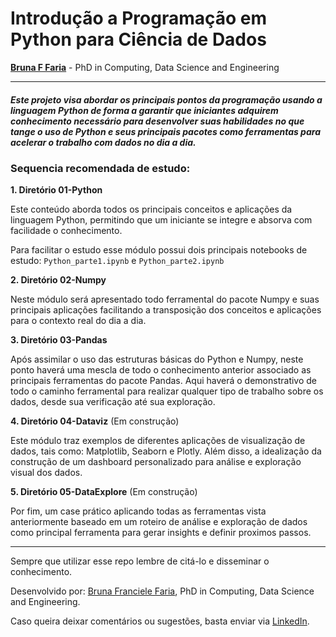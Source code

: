 # Introdução a Programação em Python para Ciência de Dados

**[Bruna F Faria](https://www.linkedin.com/in/brunafrancielefaria/)** - PhD in Computing, Data Science and Engineering

***

##### Este projeto visa abordar os principais pontos da programação usando a linguagem Python de forma a garantir que iniciantes adquirem conhecimento necessário para desenvolver suas habilidades no que tange o uso de Python e seus principais pacotes como ferramentas para acelerar o trabalho com dados no dia a dia.


### Sequencia recomendada de estudo:

**1. Diretório 01-Python**

Este conteúdo aborda todos os principais conceitos e aplicações da linguagem Python, permitindo que um iniciante se integre e absorva com facilidade o conhecimento.

Para facilitar o estudo esse módulo possui dois principais notebooks de estudo: `Python_parte1.ipynb` e `Python_parte2.ipynb`

**2. Diretório 02-Numpy**

Neste módulo será apresentado todo ferramental do pacote Numpy e suas principais aplicações facilitando a transposição dos conceitos e aplicações para o contexto real do dia a dia.

**3. Diretório 03-Pandas**

Após assimilar o uso das estruturas básicas do Python e Numpy, neste ponto haverá uma mescla de todo o conhecimento anterior associado as principais ferramentas do pacote Pandas. Aqui haverá o demonstrativo de todo o caminho ferramental para realizar qualquer tipo de trabalho sobre os dados, desde sua verificação até sua exploração.

**4. Diretório 04-Dataviz** (Em construção)

Este módulo traz exemplos de diferentes aplicações de visualização de dados, tais como: Matplotlib, Seaborn e Plotly. Além disso, a idealização da construção de um dashboard personalizado para análise e exploração visual dos dados.

**5. Diretório 05-DataExplore** (Em construção)

Por fim, um case prático aplicando todas as ferramentas vista anteriormente baseado em um roteiro de análise e exploração de dados como principal ferramenta para gerar insights e definir proximos passos.

___
Sempre que utilizar esse repo lembre de citá-lo e disseminar o conhecimento.

Desenvolvido por: [Bruna Franciele Faria](https://www.linkedin.com/in/brunafrancielefaria/), PhD in Computing, Data Science and Engineering.

Caso queira deixar comentários ou sugestões, basta enviar via [LinkedIn](https://www.linkedin.com/in/brunafrancielefaria/).